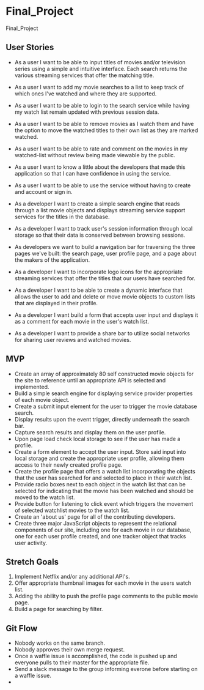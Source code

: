 # Final_Project
Final_Project

## User Stories
- As a user I want to be able to input titles of movies and/or television series using a simple and intuitive interface. Each search returns the various streaming services that offer the matching title.
- As a user I want to add my movie searches to a list to keep track of which ones I've watched and where they are supported. 
- As a user I want to be able to login to the search service while having my watch list remain updated with previous session data. 
- As a user I want to be able to remove movies as I watch them and have the option to move the watched titles to their own list as they are marked watched.  
- As a user I want to be able to rate and comment on the movies in my watched-list without review being made viewable by the public. 
- As a user I want to know a little about the developers that made this application so that I can have confidence in using the service.
- As a user I want to be able to use the service without having to create and account or sign in.

- As a developer I want to create a simple search engine that reads through a list movie objects and displays streaming service support services for the titles in the database.
- As a developer I want to track user's session information through local storage so that their data is conserved between browsing sessions.
- As developers we want to build a navigation bar for traversing the three pages we've built: the search page, user profile page,  and a page about the makers of the application.
- As a developer I want to incorporate logo icons for the appropriate streaming services that offer the titles that our users have searched for. 
- As a developer I want to be able to create a dynamic interface that allows the user to add and delete or move movie objects to custom lists that are displayed in their profile.
- As a developer I want build a form that accepts user input and displays it as a comment for each movie in the user's watch list.  
- As a developer I want to provide a share bar to utilize social networks for sharing user reviews and watched movies.

## MVP
- Create an array of approximately 80 self constructed movie objects for the site to reference until an appropriate API is selected and implemented. 
- Build a simple search engine for displaying service provider properties of each movie object. 
- Create a submit input element for the user to trigger the movie database search.
- Display results upon the event trigger, directly underneath the search bar.
- Capture search results and display them on the user profile. 
- Upon page load check local storage to see if the user has made a profile. 
- Create a form element to accept the user input. Store said input into local storage and create the appropriate user profile, allowing them access to their newly created profile page.
- Create the profile page that offers a watch list incorporating the objects that the user has searched for and selected to place in their watch list. 
- Provide radio boxes next to each object in the watch list that can be selected for indicating that the movie has been watched and should be moved to the watch list.
- Provide button for listening to click event which triggers the movement of selected watchlist movies to the watch list.
- Create an 'about us' page for all of the contributing developers.
- Create three major JavaScript objects to represent the relational components of our site, including one for each movie in our database, one for each user profile created, and one tracker object that tracks user activity.

## Stretch Goals
1. Implement Netflix and/or any additional API's.
2. Offer appropriate thumbnail images for each movie in the users watch list.
3. Adding the ability to push the profile page comments to the public movie page.
4. Build a page for searching by filter.

## Git Flow
- Nobody works on the same branch.
- Nobody approves their own merge request.
- Once a waffle issue is accomplished, the code is pushed up and everyone pulls to their master for the appropriate file. 
- Send a slack message to the group informing everone before starting on a waffle issue.
- 
